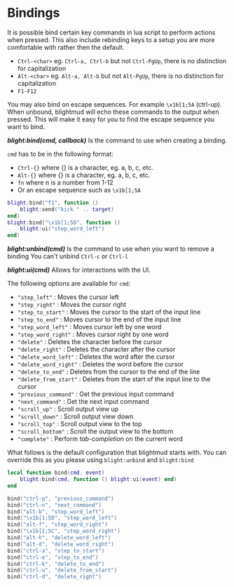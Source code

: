 # Bindings

It is possible bind certain key commands in lua script to perform actions when
pressed. This also include rebinding keys to a setup you are more comfortable
with rather then the default.

- `Ctrl-<char>` eg. `Ctrl-a, Ctrl-b` but not `Ctrl-PgUp`, there is no distinction for capitalization
- `Alt-<char>` eg. `Alt-a, Alt-b` but not `Alt-PgUp`, there is no distinction for capitalization
- `F1-F12`

You may also bind on escape sequences. For example `\x1b[1;5A` (ctrl-up). When
unbound, blightmud will echo these commands to the output when pressed. This
will make it easy for you to find the escape sequence you want to bind.

***blight:bind(cmd, callback)***
Is the command to use when creating a binding.

`cmd` has to be in the following format:
- `Ctrl-{}` where {} is a character, eg. a, b, c, etc.
- `Alt-{}` where {} is a character, eg. a, b, c, etc.
- `fn` where n is a number from 1-12
- Or an escape sequence such as `\x1b[1;5A`

```lua
blight:bind("f1", function ()
    blight:send("kick " .. target)
end)
blight:bind("\x1b[1;5D", function ()
    blight:ui("step_word_left")
end)
```

***blight:unbind(cmd)***
Is the command to use when you want to remove a binding
You can't unbind `Ctrl-c` or `Ctrl-l`

***blight:ui(cmd)***
Allows for interactions with the UI.

The following options are available for `cmd`:
- `"step_left"`         : Moves the cursor left
- `"step_right"`        : Moves the cursor right
- `"step_to_start"`     : Moves the cursor to the start of the input line
- `"step_to_end"`       : Moves cursor to the end of the input line
- `"step_word_left"`    : Moves cursor left by one word
- `"step_word_right"`   : Moves cursor right by one word
- `"delete"`            : Deletes the character before the cursor
- `"delete_right"`      : Deletes the character after the cursor
- `"delete_word_left"`  : Deletes the word after the cursor
- `"delete_word_right"` : Deletes the word before the cursor
- `"delete_to_end"`     : Deletes from the cursor to the end of the line
- `"delete_from_start"` : Deletes from the start of the input line to the cursor
- `"previous_command"`  : Get the previous input command
- `"next_command"`      : Get the next input command
- `"scroll_up"`         : Scroll output view up
- `"scroll_down"`       : Scroll output view down
- `"scroll_top"`        : Scroll output view to the top
- `"scroll_bottom"`     : Scroll the output view to the bottom
- `"complete"`          : Perform *tab-completion* on the current word

What follows is the default configuration that blightmud starts with. You can
override this as you please using `blight:unbind` and `blight:bind`

```lua
local function bind(cmd, event)
	blight:bind(cmd, function () blight:ui(event) end)
end

bind("ctrl-p", "previous_command")
bind("ctrl-n", "next_command")
bind("alt-b", "step_word_left")
bind("\x1b[1;5D", "step_word_left")
bind("alt-f", "step_word_right")
bind("\x1b[1;5C", "step_word_right")
bind("alt-h", "delete_word_left")
bind("alt-d", "delete_word_right")
bind("ctrl-a", "step_to_start")
bind("ctrl-e", "step_to_end")
bind("ctrl-k", "delete_to_end")
bind("ctrl-u", "delete_from_start")
bind("ctrl-d", "delete_right")
```
